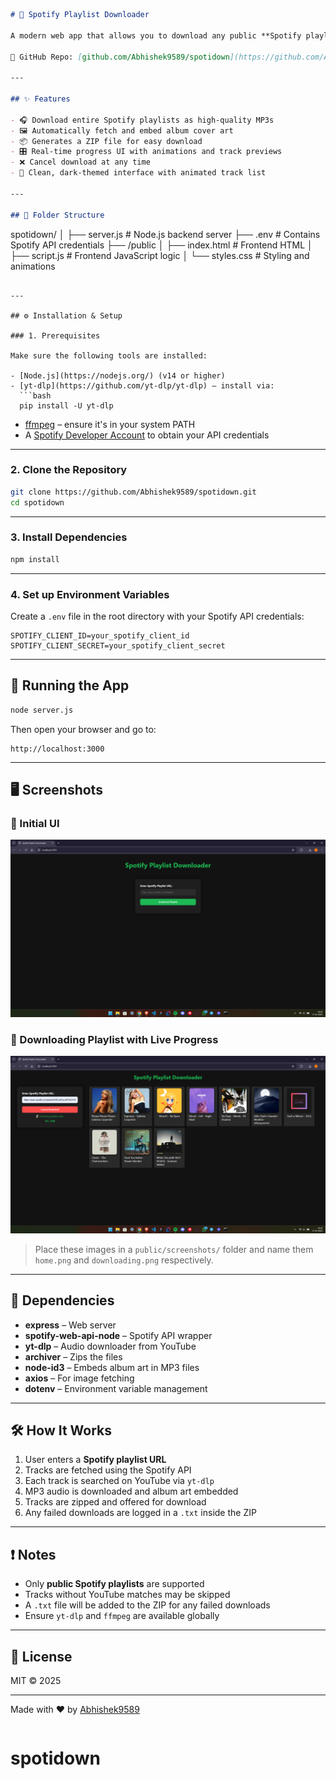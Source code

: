 

```markdown
# 🎵 Spotify Playlist Downloader

A modern web app that allows you to download any public **Spotify playlist** as a ZIP of MP3 files. Tracks are fetched via Spotify API and downloaded using `yt-dlp`, complete with album art thumbnails embedded in the MP3 metadata.

🔗 GitHub Repo: [github.com/Abhishek9589/spotidown](https://github.com/Abhishek9589/spotidown)

---

## ✨ Features

- 🎧 Download entire Spotify playlists as high-quality MP3s
- 🖼️ Automatically fetch and embed album cover art
- 📦 Generates a ZIP file for easy download
- 🎛️ Real-time progress UI with animations and track previews
- ❌ Cancel download at any time
- 🚀 Clean, dark-themed interface with animated track list

---

## 📁 Folder Structure
```

spotidown/
│
├── server.js # Node.js backend server
├── .env # Contains Spotify API credentials
├── /public
│ ├── index.html # Frontend HTML
│ ├── script.js # Frontend JavaScript logic
│ └── styles.css # Styling and animations

````

---

## ⚙️ Installation & Setup

### 1. Prerequisites

Make sure the following tools are installed:

- [Node.js](https://nodejs.org/) (v14 or higher)
- [yt-dlp](https://github.com/yt-dlp/yt-dlp) – install via:
  ```bash
  pip install -U yt-dlp
````

- [ffmpeg](https://ffmpeg.org/download.html) – ensure it's in your system PATH
- A [Spotify Developer Account](https://developer.spotify.com/) to obtain your API credentials

---

### 2. Clone the Repository

```bash
git clone https://github.com/Abhishek9589/spotidown.git
cd spotidown
```

---

### 3. Install Dependencies

```bash
npm install
```

---

### 4. Set up Environment Variables

Create a `.env` file in the root directory with your Spotify API credentials:

```
SPOTIFY_CLIENT_ID=your_spotify_client_id
SPOTIFY_CLIENT_SECRET=your_spotify_client_secret
```

---

## 🚀 Running the App

```bash
node server.js
```

Then open your browser and go to:

```
http://localhost:3000
```

---

## 🖥️ Screenshots

### 🔹 Initial UI

![Initial UI](./public/screenshots/home.png)

### 🔹 Downloading Playlist with Live Progress

![Downloading UI](./public/screenshots/downloading.png)

> Place these images in a `public/screenshots/` folder and name them `home.png` and `downloading.png` respectively.

---

## 🧩 Dependencies

- **express** – Web server
- **spotify-web-api-node** – Spotify API wrapper
- **yt-dlp** – Audio downloader from YouTube
- **archiver** – Zips the files
- **node-id3** – Embeds album art in MP3 files
- **axios** – For image fetching
- **dotenv** – Environment variable management

---

## 🛠️ How It Works

1. User enters a **Spotify playlist URL**
2. Tracks are fetched using the Spotify API
3. Each track is searched on YouTube via `yt-dlp`
4. MP3 audio is downloaded and album art embedded
5. Tracks are zipped and offered for download
6. Any failed downloads are logged in a `.txt` inside the ZIP

---

## ❗ Notes

- Only **public Spotify playlists** are supported
- Tracks without YouTube matches may be skipped
- A `.txt` file will be added to the ZIP for any failed downloads
- Ensure `yt-dlp` and `ffmpeg` are available globally

---

## 📄 License

MIT © 2025

---

Made with ❤️ by [Abhishek9589](https://github.com/Abhishek9589)

```

```
# spotidown

